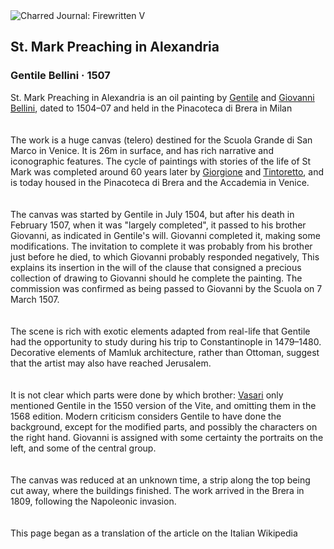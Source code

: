 <div class="artwork-of-the-day">
  <div class="container">
    <div class="img-wrapper">
      <img
        src="https://uploads6.wikiart.org/00290/images/gentile-bellini/milan-pinacoth-que-bramante-sermon-of-st-mark-in-alexandria.jpg!Large.jpg"
        alt="Charred Journal: Firewritten V" />
    </div>
    <div class="artwork-detail">
      <div class="artwork-origin"> 
        <h2 class="artwork-name">St. Mark Preaching in Alexandria</h2>
        <h3 class="artist">
          Gentile Bellini
                    ·  1507
        </h3>
      </div>
      <p class="description">
        <span class="artwork-description-text ng-binding" ng-bind-html="viewModel.ArtworkOfTheDay.Description | unsafe">St. Mark Preaching in Alexandria is an oil painting by <a target="_blank" href="/en/gentile-bellini">Gentile</a> and <a target="_blank" href="/en/giovanni-bellini">Giovanni Bellini</a>, dated to 1504–07 and held in the Pinacoteca di Brera in Milan<br>
<br>
<br>The work is a huge canvas (telero) destined for the Scuola Grande di San Marco in Venice. It is 26m in surface, and has rich narrative and iconographic features. The cycle of paintings with stories of the life of St Mark was completed around 60 years later by <a target="_blank" href="/en/giorgione">Giorgione</a> and <a target="_blank" href="/en/tintoretto">Tintoretto</a>, and is today housed in the Pinacoteca di Brera and the Accademia in Venice.<br>
<br>
<br>The canvas was started by Gentile in July 1504, but after his death in February 1507, when it was "largely completed", it passed to his brother Giovanni, as indicated in Gentile's will. Giovanni completed it, making some modifications. The invitation to complete it was probably from his brother just before he died, to which Giovanni probably responded negatively, This explains its insertion in the will of the clause that consigned a precious collection of drawing to Giovanni should he complete the painting. The commission was confirmed as being passed to Giovanni by the Scuola on 7 March 1507.<br>
<br>
<br>The scene is rich with exotic elements adapted from real-life that Gentile had the opportunity to study during his trip to Constantinople in 1479–1480. Decorative elements of Mamluk architecture, rather than Ottoman, suggest that the artist may also have reached Jerusalem.<br>
<br>
<br>It is not clear which parts were done by which brother: <a target="_blank" href="/en/giorgio-vasari">Vasari</a> only mentioned Gentile in the 1550 version of the Vite, and omitting them in the 1568 edition. Modern criticism considers Gentile to have done the background, except for the modified parts, and possibly the characters on the right hand. Giovanni is assigned with some certainty the portraits on the left, and some of the central group.<br>
<br>
<br>The canvas was reduced at an unknown time, a strip along the top being cut away, where the buildings finished. The work arrived in the Brera in 1809, following the Napoleonic invasion.<br>
<br>
<br>This page began as a translation of the article on the Italian Wikipedia<br></span>
                        <div class="text-shadow-container" ng-show="showShadow" style=""></div>
      </p>
    </div>
  </div>

</div>
